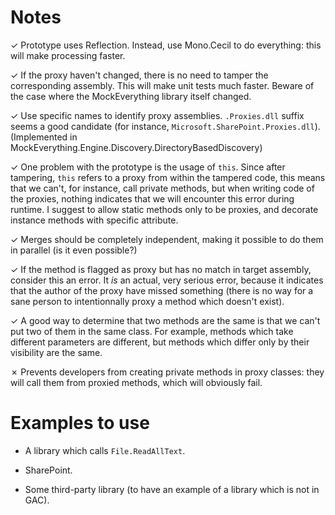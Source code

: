 ﻿# Notes

 ✓ Prototype uses Reflection. Instead, use Mono.Cecil to do everything: this will make processing faster.

 ✓ If the proxy haven't changed, there is no need to tamper the corresponding assembly. This will make unit tests much faster. Beware of the case where the MockEverything library itself changed.

 ✓ Use specific names to identify proxy assemblies. `.Proxies.dll` suffix seems a good candidate (for instance, `Microsoft.SharePoint.Proxies.dll`). (Implemented in MockEverything.Engine.Discovery.DirectoryBasedDiscovery)

 ✓ One problem with the prototype is the usage of `this`. Since after tampering, `this` refers to a proxy from within the tampered code, this means that we can't, for instance, call private methods, but when writing code of the proxies, nothing indicates that we will encounter this error during runtime. I suggest to allow static methods only to be proxies, and decorate instance methods with specific attribute.

 ✓ Merges should be completely independent, making it possible to do them in parallel (is it even possible?)

 ✓ If the method is flagged as proxy but has no match in target assembly, consider this an error. It *is* an actual, very serious error, because it indicates that the author of the proxy have missed something (there is no way for a sane person to intentionnally proxy a method which doesn't exist).

 ✓ A good way to determine that two methods are the same is that we can't put two of them in the same class. For example, methods which take different parameters are different, but methods which differ only by their visibility are the same.

 ✗ Prevents developers from creating private methods in proxy classes: they will call them from proxied methods, which will obviously fail.

# Examples to use

 - A library which calls `File.ReadAllText`.

 - SharePoint.

 - Some third-party library (to have an example of a library which is not in GAC).